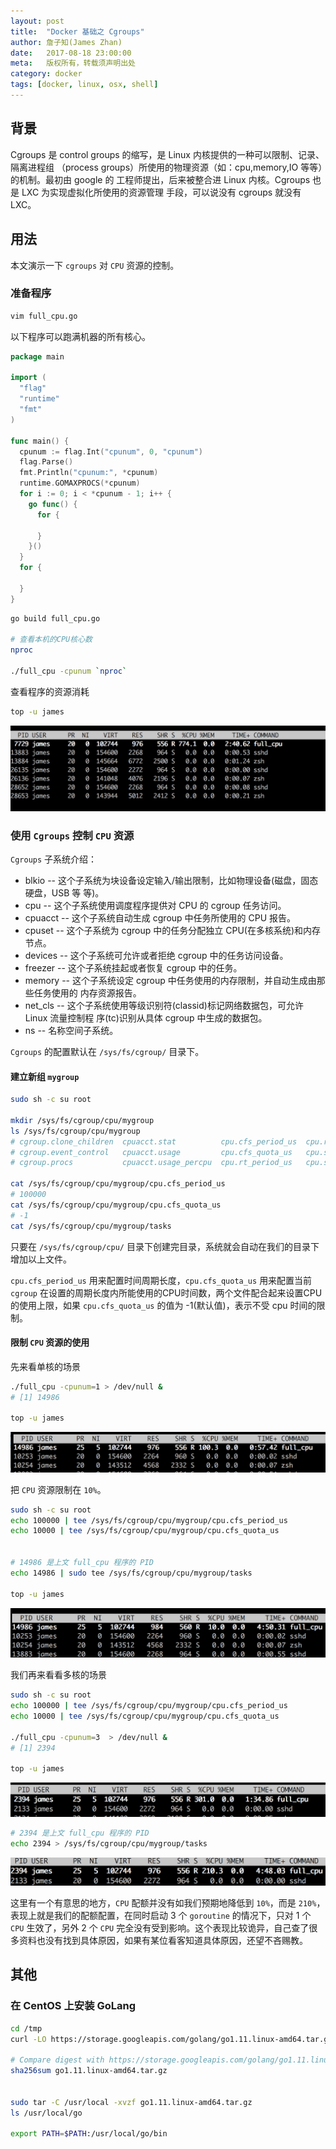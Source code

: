 ```yaml
---
layout: post
title:  "Docker 基础之 Cgroups"
author: 詹子知(James Zhan)
date:   2017-08-18 23:00:00
meta:   版权所有，转载须声明出处
category: docker
tags: [docker, linux, osx, shell]
---
```


## 背景
 
Cgroups 是 control groups 的缩写，是 Linux 内核提供的一种可以限制、记录、隔离进程组
（process groups）所使用的物理资源（如：cpu,memory,IO 等等）的机制。最初由 google 的
工程师提出，后来被整合进 Linux 内核。Cgroups 也是 LXC 为实现虚拟化所使用的资源管理
手段，可以说没有 cgroups 就没有 LXC。
 
## 用法
本文演示一下 `cgroups` 对 `CPU` 资源的控制。

### 准备程序

```bash
vim full_cpu.go
```

以下程序可以跑满机器的所有核心。
```go
package main

import (
  "flag"
  "runtime"
  "fmt"
)

func main() {
  cpunum := flag.Int("cpunum", 0, "cpunum")
  flag.Parse()
  fmt.Println("cpunum:", *cpunum)
  runtime.GOMAXPROCS(*cpunum)
  for i := 0; i < *cpunum - 1; i++ {
    go func() {
      for {
	  
      }
    }()
  }
  for {

  }
}
```

```bash
go build full_cpu.go

# 查看本机的CPU核心数
nproc

./full_cpu -cpunum `nproc`
```

查看程序的资源消耗

```bash
top -u james
```

![屏幕快照 2018-09-05 下午5.10.59.png](/assets/images/docker-cgroups-01.png) 

### 使用 `Cgroups` 控制 `CPU` 资源

`Cgroups` 子系统介绍：

- blkio -- 这个子系统为块设备设定输入/输出限制，比如物理设备(磁盘，固态硬盘，USB 等 等)。
- cpu -- 这个子系统使用调度程序提供对 CPU 的 cgroup 任务访问。
- cpuacct -- 这个子系统自动生成 cgroup 中任务所使用的 CPU 报告。
- cpuset -- 这个子系统为 cgroup 中的任务分配独立 CPU(在多核系统)和内存节点。 
- devices -- 这个子系统可允许或者拒绝 cgroup 中的任务访问设备。
- freezer -- 这个子系统挂起或者恢复 cgroup 中的任务。
- memory -- 这个子系统设定 cgroup 中任务使用的内存限制，并自动生成由那些任务使用的 内存资源报告。
- net_cls -- 这个子系统使用等级识别符(classid)标记网络数据包，可允许 Linux 流量控制程 序(tc)识别从具体 cgroup 中生成的数据包。
- ns -- 名称空间子系统。

`Cgroups` 的配置默认在 `/sys/fs/cgroup/` 目录下。

#### 建立新组 `mygroup`

```bash
sudo sh -c su root

mkdir /sys/fs/cgroup/cpu/mygroup
ls /sys/fs/cgroup/cpu/mygroup
# cgroup.clone_children  cpuacct.stat          cpu.cfs_period_us  cpu.rt_runtime_us  notify_on_release
# cgroup.event_control   cpuacct.usage         cpu.cfs_quota_us   cpu.shares         tasks
# cgroup.procs           cpuacct.usage_percpu  cpu.rt_period_us   cpu.stat

cat /sys/fs/cgroup/cpu/mygroup/cpu.cfs_period_us
# 100000
cat /sys/fs/cgroup/cpu/mygroup/cpu.cfs_quota_us
# -1
cat /sys/fs/cgroup/cpu/mygroup/tasks
```

只要在 `/sys/fs/cgroup/cpu/` 目录下创建完目录，系统就会自动在我们的目录下增加以上文件。

`cpu.cfs_period_us` 用来配置时间周期长度，`cpu.cfs_quota_us` 用来配置当前 `cgroup` 在设置的周期长度内所能使用的CPU时间数，两个文件配合起来设置CPU的使用上限，如果 `cpu.cfs_quota_us` 的值为 -1(默认值)，表示不受 cpu 时间的限制。


#### 限制 `CPU` 资源的使用

先来看单核的场景

```bash
./full_cpu -cpunum=1 > /dev/null &
# [1] 14986

top -u james
```
![屏幕快照 2018-09-05 下午5.35.43.png](/assets/images/docker-cgroups-02.png) 

把 `CPU` 资源限制在 `10%`。

```bash
sudo sh -c su root
echo 100000 | tee /sys/fs/cgroup/cpu/mygroup/cpu.cfs_period_us
echo 10000 | tee /sys/fs/cgroup/cpu/mygroup/cpu.cfs_quota_us


# 14986 是上文 full_cpu 程序的 PID
echo 14986 | sudo tee /sys/fs/cgroup/cpu/mygroup/tasks

top -u james
```

![屏幕快照 2018-09-05 下午5.41.29.png](/assets/images/docker-cgroups-03.png) 

我们再来看看多核的场景

```bash
sudo sh -c su root
echo 100000 | tee /sys/fs/cgroup/cpu/mygroup/cpu.cfs_period_us
echo 10000 | tee /sys/fs/cgroup/cpu/mygroup/cpu.cfs_quota_us

./full_cpu -cpunum=3  > /dev/null &
# [1] 2394

top -u james
```

![屏幕快照 2018-09-05 下午8.33.12.png](/assets/images/docker-cgroups-04.png) 

```bash
# 2394 是上文 full_cpu 程序的 PID
echo 2394 > /sys/fs/cgroup/cpu/mygroup/tasks
```
![屏幕快照 2018-09-05 下午8.34.18.png](/assets/images/docker-cgroups-05.png) 

这里有一个有意思的地方，`CPU` 配额并没有如我们预期地降低到 `10%`，而是 `210%`，表现上就是我们的配额配置，在同时启动 3 个 `goroutine` 的情况下，只对 1 个 `CPU` 生效了，另外 2 个 `CPU` 完全没有受到影响。这个表现比较诡异，自己查了很多资料也没有找到具体原因，如果有某位看客知道具体原因，还望不吝赐教。


## 其他

### 在 CentOS 上安装 GoLang

```bash
cd /tmp
curl -LO https://storage.googleapis.com/golang/go1.11.linux-amd64.tar.gz

# Compare digest with https://storage.googleapis.com/golang/go1.11.linux-amd64.tar.gz.sha256
sha256sum go1.11.linux-amd64.tar.gz


sudo tar -C /usr/local -xvzf go1.11.linux-amd64.tar.gz
ls /usr/local/go

export PATH=$PATH:/usr/local/go/bin
```